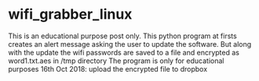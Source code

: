 # wifi_grabber_linux
This is an educational purpose post only.
This python program at firsts creates an alert message asking the user to update the software. But along with the update the wifi passwords are saved to a file and encrypted as word1.txt.aes in /tmp directory
The program is only for educational purposes
16th Oct 2018: upload the encrypted file to dropbox
